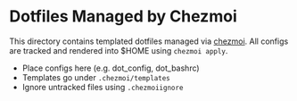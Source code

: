 # Dotfiles Managed by Chezmoi

This directory contains templated dotfiles managed via [chezmoi](https://www.chezmoi.io/).
All configs are tracked and rendered into $HOME using `chezmoi apply`.

- Place configs here (e.g. dot_config, dot_bashrc)
- Templates go under `.chezmoi/templates`
- Ignore untracked files using `.chezmoiignore`
